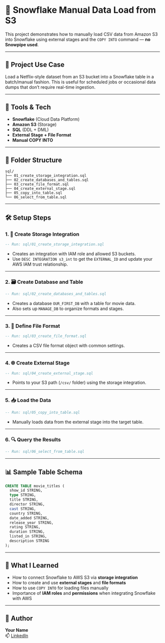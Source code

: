 # 🚀 Snowflake Manual Data Load from S3

This project demonstrates how to manually load CSV data from Amazon S3 into Snowflake using external stages and the `COPY INTO` command — **no Snowpipe used**.

---

## 📌 Project Use Case

Load a Netflix-style dataset from an S3 bucket into a Snowflake table in a batch/manual fashion. This is useful for scheduled jobs or occasional data dumps that don’t require real-time ingestion.

---

## 🧰 Tools & Tech

- **Snowflake** (Cloud Data Platform)
- **Amazon S3** (Storage)
- **SQL** (DDL + DML)
- **External Stage + File Format**
- **Manual COPY INTO**

---

## 📁 Folder Structure

```
sql/
├── 01_create_storage_integration.sql
├── 02_create_databases_and_tables.sql
├── 03_create_file_format.sql
├── 04_create_external_stage.sql
├── 05_copy_into_table.sql
└── 06_select_from_table.sql
```

---

## 🛠️ Setup Steps

### 1. 🔐 Create Storage Integration
```sql
-- Run: sql/01_create_storage_integration.sql
```
- Creates an integration with IAM role and allowed S3 buckets.
- Use `DESC INTEGRATION s3_int` to get the `EXTERNAL_ID` and update your AWS IAM trust relationship.

---

### 2. 🗃️ Create Database and Table
```sql
-- Run: sql/02_create_databases_and_tables.sql
```
- Creates a database `OUR_FIRST_DB` with a table for movie data.
- Also sets up `MANAGE_DB` to organize formats and stages.

---

### 3. 🧾 Define File Format
```sql
-- Run: sql/03_create_file_format.sql
```
- Creates a CSV file format object with common settings.

---

### 4. 🌐 Create External Stage
```sql
-- Run: sql/04_create_external_stage.sql
```
- Points to your S3 path (`/csv/` folder) using the storage integration.

---

### 5. 📥 Load the Data
```sql
-- Run: sql/05_copy_into_table.sql
```
- Manually loads data from the external stage into the target table.

---

### 6. 🔍 Query the Results
```sql
-- Run: sql/06_select_from_table.sql
```

---

## 📊 Sample Table Schema

```sql
CREATE TABLE movie_titles (
  show_id STRING,
  type STRING,
  title STRING,
  director STRING,
  cast STRING,
  country STRING,
  date_added STRING,
  release_year STRING,
  rating STRING,
  duration STRING,
  listed_in STRING,
  description STRING
);
```

---

## 🧠 What I Learned

- How to connect Snowflake to AWS S3 via **storage integration**
- How to create and use **external stages** and **file formats**
- How to use `COPY INTO` for loading files manually
- Importance of **IAM roles** and **permissions** when integrating Snowflake with AWS

---

## 🙋 Author

**Your Name**  
📫 [LinkedIn](https://linkedin.com/in/your-profile)
